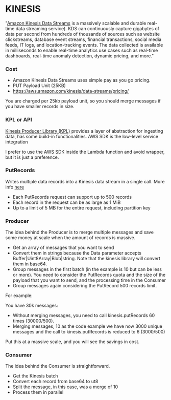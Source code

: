 # KINESIS #

"[Amazon Kinesis Data Streams](https://aws.amazon.com/kinesis/data-streams/) is a massively scalable and durable real-time data streaming service). KDS can continuously capture gigabytes of data per second from hundreds of thousands of sources such as website clickstreams, database event streams, financial transactions, social media feeds, IT logs, and location-tracking events. The data collected is available in milliseconds to enable real-time analytics use cases such as real-time dashboards, real-time anomaly detection, dynamic pricing, and more."

### Cost ###

* Amazon Kinesis Data Streams uses simple pay as you go pricing.
* PUT Payload Unit (25KB)
* https://aws.amazon.com/kinesis/data-streams/pricing/

You are charged per 25kb payload unit, so you should merge messages if you have smaller records in size.

### KPL or API ###

[Kinesis Producer Library (KPL)](https://docs.aws.amazon.com/streams/latest/dev/kinesis-record-deaggregation.html) provides a layer of abstraction for ingesting data, has some build-in functionalities.
AWS SDK is the low-level service integration

I prefer to use the AWS SDK inside the Lambda function and avoid wrapper, but it is just a preference.

### PutRecords ###

Writes multiple data records into a Kinesis data stream in a single call. More info [here](https://docs.aws.amazon.com/AWSJavaScriptSDK/latest/AWS/Kinesis.html#putRecords-property)

* Each PutRecords request can support up to 500 records
* Each record in the request can be as large as 1 MiB
* Up to a limit of 5 MB for the entire request, including partition key

### Producer ###

The idea behind the Producer is to merge multiple messages and save some money at scale when the amount of records is massive.

* Get an array of messages that you want to send
* Convert them in strings because the Data parameter accepts Buffer|Uint8Array|Blob|string. Note that the kinesis library will convert them in base64.
* Group messages in the first batch (in the example is 10 but can be less or more). You need to consider the PutRecords quota and the size of the payload that you want to send, and the processing time in the Consumer
* Group messages again considering the PutRecord 500 records limit.

For example:

You have 30k messages:

* Without merging messages, you need to call kinesis.putRecords 60 times (30000/500).
* Merging messages, 10 as the code example we have now 3000 unique messages and the call to kinesis.putRecords is reduced to 6  (3000/500)

Put this at a massive scale, and you will see the savings in cost.

### Consumer ###

The idea behind the Consumer is straightforward.

* Get the Kinesis batch
* Convert each record from base64 to ut8
* Split the message, in this case, was a merge of 10
* Process them in parallel
